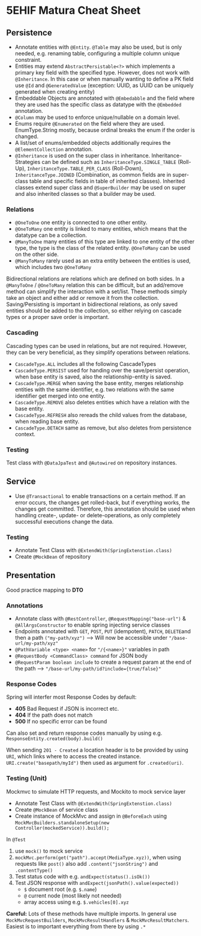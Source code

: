 # 5EHIF Matura Cheat Sheet

## Persistence

- Annotate entities with `@Entity`. `@Table` may also be used, but is only needed, e.g. renaming table, configuring a multiple column unique constraint.
- Entities may extend `AbstractPersistable<?>` which implements a primary key field with the specified type. However, does not work with `@Inheritance`. In this case or when manually wanting to define a PK field use `@Id` and `@GeneratedValue` (exception: UUID, as UUID can be uniquely generated when creating entity)
- Embeddable Objects are annotated with `@Embedabble` and the field where they are used has the specific class as datatype with the `@Embedded` annotation.
- `@Column` may be used to enforce unique/nullable on a domain level.
- Enums require `@Enumerated` on the field where they are used. EnumType.String mostly, because ordinal breaks the enum if the order is changed.
- A list/set of enums/embedded objects additionally requires the `@ElementCollection` annotation.
- `@Inheritance` is used on the super class in inheritance. Inheritance-Strategies can be defined such as `InheritanceType.SINGLE_TABLE` (Roll-Up), `InheritanceType.TABLE_PER_CLASS` (Roll-Down), `InheritanceType.JOINED` (Combination, as common fields are in super-class table and specific fields in table of inherited classes). Inherited classes extend super class and `@SuperBuilder` may be used on super and also inherited classes so that a builder may be used.

### Relations

- `@OneToOne` one entity is connected to one other entity.
- `@OneToMany` one entity is linked to many entities, which means that the datatype can be a collection.
- `@ManyToOne` many entities of this type are linked to one entity of the other type, the type is the class of the related entity. `@OneToMany` can be used on the other side.
- `@ManyToMany` rarely used as an extra entity between the entities is used, which includes two `@OneToMany`

Bidirectional relations are relations which are defined on both sides. In a `@ManyToOne` / `@OneToMany` relation this can be difficult, but an add/remove method can simplify the interaction with a set/list. These methods simply take an object and either add or remove it from the collection. Saving/Persisting is important in bidirectional relations, as only saved entities should be added to the collection, so either relying on cascade types or a proper save order is important.

### Cascading

Cascading types can be used in relations, but are not required. However, they can be very beneficial, as they simplify operations between relations. 

- `CascadeType.ALL` includes all the following CascadeTypes
- `CascadeType.PERSIST` used for handing over the save/persist operation, when base entity is saved, also the relationship-entity is saved.
- `CascadeType.MERGE` when saving the base entity, merges relationship entities with the same identifier, e.g. two relations with the same identifier get merged into one entity.
- `CascadeType.REMOVE` also deletes entities which have a relation with the base entity.
- `CascadeType.REFRESH` also rereads the child values from the database, when reading base entity.
- `CascadeType.DETACH` same as remove, but also deletes from persistence context. 

### Testing

Test class with `@DataJpaTest` and `@Autowired` on repository instances.

## Service

- Use `@Transactional` to enable transactions on a certain method. If an error occurs, the changes get rolled-back, but if everything works, the changes get committed. Therefore, this annotation should be used when handling create-, update- or delete-operations, as only completely successful executions change the data. 

### Testing 

- Annotate Test Class with `@ExtendWith(SpringExtenstion.class)`
- Create `@MockBean` of repository 

## Presentation

Good practice mapping to **DTO**

### Annotations

- Annotate class with `@RestController`, `@RequestMapping("base-url")` & `@AllArgsConstructor` to enable spring injecting service classes
- Endpoints annotated with `GET`, `POST`, `PUT` (idempotent), `PATCH`, `DELETE`and then a path `("my-path/xyz")` --> Will now be accessible under `"/base-url/my-path/xyz"`
- `@PathVariable <type> <name>` for `"/{<name>}"` variables in path
- `@RequestBody <CommandClass> command` for JSON body
- `@RequestParam boolean include` to create a request param at the end of the path --> `"/base-url/my-path/id?include={true/false}"`

### Response Codes

Spring will interfer most Response Codes by default:
- **405** Bad Request if JSON is incorrect etc.
- **404** If the path does not match
- **500** If no specific error can be found

Can also set and return response codes manually by using e.g. `ResponseEntity.created(body).build()`

When sending `201 - Created` a location header is to be provided by using `URI`, which links where to access the created instance. `URI.create("basepath/myId")` then used as argument for `.created(uri)`. 

### Testing (Unit)

Mockmvc to simulate HTTP requests, and Mockito to mock service layer

- Annotate Test Class with `@ExtendWith(SpringExtenstion.class)`
- Create `@MockBean` of service class
- Create instance of MockMvc and assign in `@BeforeEach` using `MockMvcBuilders.standaloneSetup(new Controller(mockedService)).build();`

In `@Test` 
1. use `mock()` to mock service
2. `mockMvc.perform(get("path").accept(MediaType.xyz))`, when using requests like `post()` also add `.content("jsonString")` and `.contentType()`
3. Test status code with e.g. `andExpect(status().isOk())`
4. Test JSON response with `andExpect(jsonPath().value(expected))`
   - `$` document root (e.g. `$.name`)
   - `@` current node (most likely not needed) 
   - array access using e.g. `$.vehicles[0].xyz`

**Careful:** Lots of these methods have multiple imports. In general use `MockMvcRequestBuilders`, `MockMvcResultHandlers` & `MockMvcResultMatchers`. Easiest is to important everything from there by using `.*`